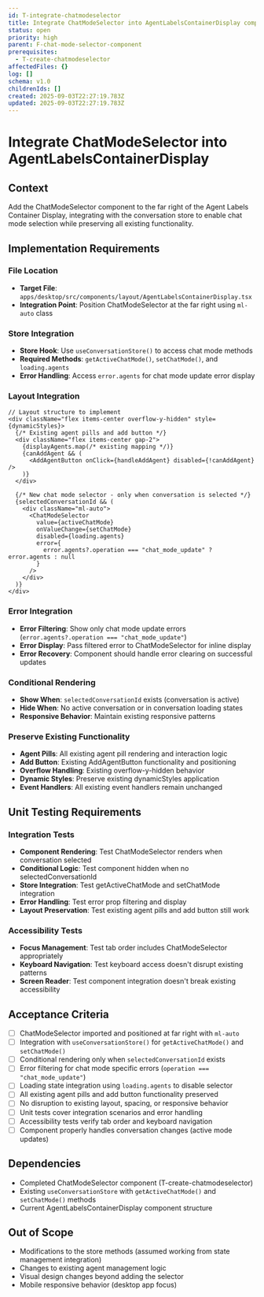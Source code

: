 ```yaml
---
id: T-integrate-chatmodeselector
title: Integrate ChatModeSelector into AgentLabelsContainerDisplay component
status: open
priority: high
parent: F-chat-mode-selector-component
prerequisites:
  - T-create-chatmodeselector
affectedFiles: {}
log: []
schema: v1.0
childrenIds: []
created: 2025-09-03T22:27:19.783Z
updated: 2025-09-03T22:27:19.783Z
---
```


# Integrate ChatModeSelector into AgentLabelsContainerDisplay

## Context

Add the ChatModeSelector component to the far right of the Agent Labels Container Display, integrating with the conversation store to enable chat mode selection while preserving all existing functionality.

## Implementation Requirements

### File Location

- **Target File**: `apps/desktop/src/components/layout/AgentLabelsContainerDisplay.tsx`
- **Integration Point**: Position ChatModeSelector at the far right using `ml-auto` class

### Store Integration

- **Store Hook**: Use `useConversationStore()` to access chat mode methods
- **Required Methods**: `getActiveChatMode()`, `setChatMode()`, and `loading.agents`
- **Error Handling**: Access `error.agents` for chat mode update error display

### Layout Integration

```tsx
// Layout structure to implement
<div className="flex items-center overflow-y-hidden" style={dynamicStyles}>
  {/* Existing agent pills and add button */}
  <div className="flex items-center gap-2">
    {displayAgents.map(/* existing mapping */)}
    {canAddAgent && (
      <AddAgentButton onClick={handleAddAgent} disabled={!canAddAgent} />
    )}
  </div>

  {/* New chat mode selector - only when conversation is selected */}
  {selectedConversationId && (
    <div className="ml-auto">
      <ChatModeSelector
        value={activeChatMode}
        onValueChange={setChatMode}
        disabled={loading.agents}
        error={
          error.agents?.operation === "chat_mode_update" ? error.agents : null
        }
      />
    </div>
  )}
</div>
```

### Error Integration

- **Error Filtering**: Show only chat mode update errors (`error.agents?.operation === "chat_mode_update"`)
- **Error Display**: Pass filtered error to ChatModeSelector for inline display
- **Error Recovery**: Component should handle error clearing on successful updates

### Conditional Rendering

- **Show When**: `selectedConversationId` exists (conversation is active)
- **Hide When**: No active conversation or in conversation loading states
- **Responsive Behavior**: Maintain existing responsive patterns

### Preserve Existing Functionality

- **Agent Pills**: All existing agent pill rendering and interaction logic
- **Add Button**: Existing AddAgentButton functionality and positioning
- **Overflow Handling**: Existing overflow-y-hidden behavior
- **Dynamic Styles**: Preserve existing dynamicStyles application
- **Event Handlers**: All existing event handlers remain unchanged

## Unit Testing Requirements

### Integration Tests

- **Component Rendering**: Test ChatModeSelector renders when conversation selected
- **Conditional Logic**: Test component hidden when no selectedConversationId
- **Store Integration**: Test getActiveChatMode and setChatMode integration
- **Error Handling**: Test error prop filtering and display
- **Layout Preservation**: Test existing agent pills and add button still work

### Accessibility Tests

- **Focus Management**: Test tab order includes ChatModeSelector appropriately
- **Keyboard Navigation**: Test keyboard access doesn't disrupt existing patterns
- **Screen Reader**: Test component integration doesn't break existing accessibility

## Acceptance Criteria

- [ ] ChatModeSelector imported and positioned at far right with `ml-auto`
- [ ] Integration with `useConversationStore()` for `getActiveChatMode()` and `setChatMode()`
- [ ] Conditional rendering only when `selectedConversationId` exists
- [ ] Error filtering for chat mode specific errors (`operation === "chat_mode_update"`)
- [ ] Loading state integration using `loading.agents` to disable selector
- [ ] All existing agent pills and add button functionality preserved
- [ ] No disruption to existing layout, spacing, or responsive behavior
- [ ] Unit tests cover integration scenarios and error handling
- [ ] Accessibility tests verify tab order and keyboard navigation
- [ ] Component properly handles conversation changes (active mode updates)

## Dependencies

- Completed ChatModeSelector component (T-create-chatmodeselector)
- Existing `useConversationStore` with `getActiveChatMode()` and `setChatMode()` methods
- Current AgentLabelsContainerDisplay component structure

## Out of Scope

- Modifications to the store methods (assumed working from state management integration)
- Changes to existing agent management logic
- Visual design changes beyond adding the selector
- Mobile responsive behavior (desktop app focus)
